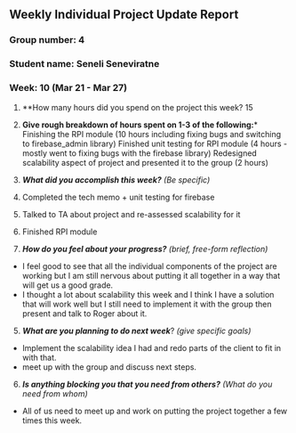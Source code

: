 ## Weekly Individual Project Update Report
### Group number: 4
### Student name: Seneli Seneviratne
### Week: 10 (Mar 21 - Mar 27)

1. **How many hours did you spend on the project this week? 15

2. **Give rough breakdown of hours spent on 1-3 of the following:***
   Finishing the RPI module (10 hours including fixing bugs and switching to firebase_admin library)
   Finished unit testing for RPI module (4 hours - mostly went to fixing bugs with the firebase library)
   Redesigned scalability aspect of project and presented it to the group (2 hours)

3. ***What did you accomplish this week?*** _(Be specific)_
  1. Completed the tech memo + unit testing for firebase
  2. Talked to TA about project and re-assessed scalability for it
  3. Finished RPI module

4. ***How do you feel about your progress?*** _(brief, free-form reflection)_
  - I feel good to see that all the individual components of the project are working but I am still nervous about putting it all together in a way that will get us a good grade. 
  - I thought a lot about scalability this week and I think I have a solution that will work well but I still need to implement it with the group then present and talk to Roger about it. 

5. ***What are you planning to do next week***? _(give specific goals)_
  - Implement the scalability idea I had and redo parts of the client to fit in with that. 
  - meet up with the group and discuss next steps. 

6. ***Is anything blocking you that you need from others?*** _(What do you need from whom)_
  - All of us need to meet up and work on putting the project together a few times this week.
  
